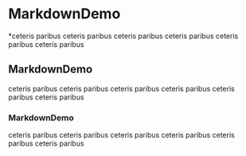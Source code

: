 # MarkdownDemo

*ceteris paribus ceteris paribus ceteris paribus ceteris paribus ceteris paribus ceteris paribus

## MarkdownDemo

ceteris paribus ceteris paribus ceteris paribus ceteris paribus ceteris paribus ceteris paribus

### MarkdownDemo

ceteris paribus ceteris paribus ceteris paribus ceteris paribus ceteris paribus ceteris paribus
